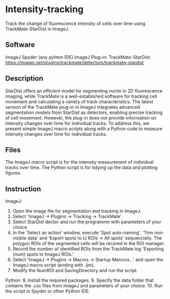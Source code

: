 # Intensity-tracking
Track the change of fluorescence intensity of cells over time using TrackMate-StarDist in ImageJ.

Software
------------
ImageJ
Spyder (any pyhton IDE) 
ImageJ Plug-in: TrackMate-StarDist: https://imagej.net/plugins/trackmate/detectors/trackmate-stardist

Description
------------
StarDist offers an efficient model for segmenting nuclei in 2D fluorescence imaging, while TrackMate is a well-established software for tracking cell movement and calculating a variety of track characteristics. The latest version of the TrackMate plug-in in ImageJ integrates advanced segmentation models from StarDist as detectors, enabling precise tracking of cell movement. However, the plug-in does not provide information on intensity changes over time for individual tracks. To address this, we present simple ImageJ macro scripts along with a Python code to measure intensity changes over time for individual tracks.

Files
------------
The ImageJ macro script is for the intensity measurement of individual tracks over time.
The Python script is for tidying up the data and plotting figures. 

Instruction
------------
ImageJ: 
1. Open the image file for segmentation and tracking in ImageJ.
2. Select 'ImageJ -> Plugins -> Tracking -> TrackMate'.
3. Select StarDist dector and run the programme with parameters of your choice.
4. In the 'Select an action' window, execute 'Spot auto-naming', 'Trim non-visible data' and 'Export spots to IJ ROIs -> All spots' sequencially. The polygon ROIs of the segmented cells will be recored in the ROI manager. 
5. Record the number of identified ROIs from the TrackMate log 'Exporting (num) spots to ImageJ ROIs.'
6. Select 'ImageJ -> Plugins -> Macros -> Startup Marcros...' and open the ImageJ macro script (ending with .ijm).
7. Modify the NumROI and SavingDirectory and run the script. 

Python:
8. Install the required packages.
9. Specify the data folder that contains the .csv files from ImageJ and parameters of your choice.
10. Run the script in Spyder or other Python IDE.
